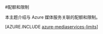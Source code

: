 <properties 
	pageTitle="媒体服务配额和限制" 
	description="本主题介绍与 Azure 媒体服务关联的配额和限制。" 
	services="media-services" 
	documentationCenter="" 
	authors="juliako" 
	manager="dwrede" 
	editor=""/>

<tags
	ms.service="media-services"
	ms.date="02/03/2016"  
	wacn.date="03/28/2016"/>


#配额和限制

本主题介绍与 Azure 媒体服务关联的配额和限制。

[AZURE.INCLUDE [azure-mediaservices-limits](../includes/azure-mediaservices-limits.md)]


<!---HONumber=Mooncake_0321_2016-->